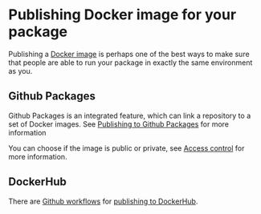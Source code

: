 # Publishing Docker image for your package
Publishing a [Docker image](https://docs.docker.com/get-started/#what-is-a-container-image) is perhaps one of the best ways to make sure that people are able to run your package in exactly the same environment as you.

## Github Packages
Github Packages is an integrated feature, which can link a repository to a set of Docker images.
See [Publishing to Github Packages](https://docs.github.com/en/actions/publishing-packages/publishing-docker-images#publishing-images-to-github-packages) for more information

You can choose if the image is public or private, see [Access control](https://docs.github.com/en/packages/learn-github-packages/configuring-a-packages-access-control-and-visibility) for more information.

## DockerHub
There are [Github workflows](https://scientificcomputing.github.io/gh-workflows.html#workflows) for [publishing to DockerHub](https://docs.github.com/en/actions/publishing-packages/publishing-docker-images#publishing-images-to-docker-hub).
